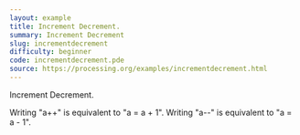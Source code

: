 ```yaml
---
layout: example
title: Increment Decrement.
summary: Increment Decrement
slug: incrementdecrement
difficulty: beginner
code: incrementdecrement.pde
source: https://processing.org/examples/incrementdecrement.html
---
```


Increment Decrement. 

 Writing "a++" is equivalent to "a = a + 1". Writing "a--" is equivalent to "a = a - 1".
